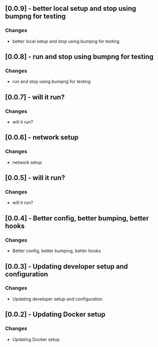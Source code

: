 ## [0.0.9] - better local setup  and stop using bumpng for testing
### Changes
- better local setup  and stop using bumpng for testing

## [0.0.8] - run and stop using bumpng for testing
### Changes
- run and stop using bumpng for testing

## [0.0.7] - will it run?
### Changes
- will it run?

## [0.0.6] - network setup
### Changes
- network setup

## [0.0.5] - will it run?
### Changes
- will it run?

## [0.0.4] - Better config, better bumping, better hooks
### Changes
- Better config, better bumping, better hooks

## [0.0.3] - Updating developer setup and configuration
### Changes
- Updating developer setup and configuration

## [0.0.2] - Updating Docker setup
### Changes
- Updating Docker setup

